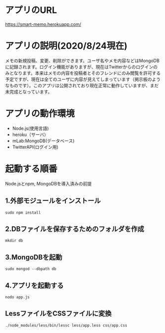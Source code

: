 # アプリのURL
https://smart-memo.herokuapp.com/
# アプリの説明(2020/8/24現在)
メモの新規投稿、変更、削除ができます。ユーザ名やメモ内容などはMongoDBに記録されます。ログイン機能がありますが、現在はTwitterからのログインのみとなります。本来はメモの内容を投稿者とそのフレンドにのみ閲覧を許可する予定ですが、現在は全てのユーザに内容が見えてしまっています（掲示板のようなものです）。このアプリは公開されており現在正常に動作していますが、まだ未完成となっています。
# アプリの動作環境
- Node.js(使用言語)
- heroku（サーバ）
- mLab:MongoDB(データベース)
- TwitterAPI(ログイン用)
# 起動する順番
Node.jsとnpm, MongoDBを導入済みの前提
## 1.外部モジュールをインストール
```
sudo npm install
```
## 2.DBファイルを保存するためのフォルダを作成
```
mkdir db
```
## 3.MongoDBを起動
```
sudo mongod --dbpath db
```
## 4.アプリを起動する
```
nodo app.js
```
## LessファイルをCSSファイルに変換
```
./node_modules/less/bin/lessc less/app.less css/app.css
```
